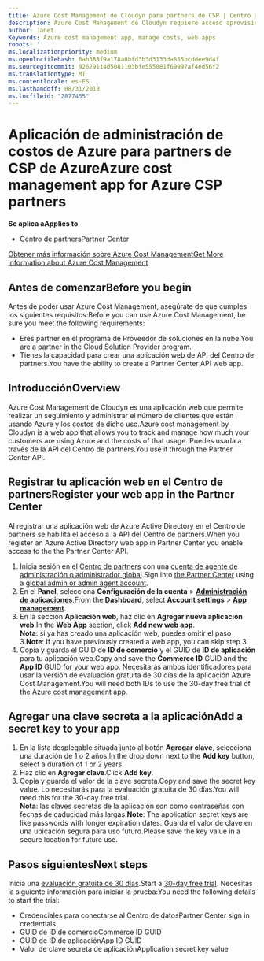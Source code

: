 ```yaml
---
title: Azure Cost Management de Cloudyn para partners de CSP | Centro de partners
description: Azure Cost Management de Cloudyn requiere acceso aprovisionado a la API del Centro de partners.
author: Janet
Keywords: Azure cost management app, manage costs, web apps
robots: ''
ms.localizationpriority: medium
ms.openlocfilehash: 6ab388f9a178a0bfd3b3d3133da855bcddee9d4f
ms.sourcegitcommit: 92629114d5081103bfe555081f69997af4ed56f2
ms.translationtype: MT
ms.contentlocale: es-ES
ms.lasthandoff: 08/31/2018
ms.locfileid: "2877455"
---
```

# <a name="azure-cost-management-app-for-azure-csp-partners"></a><span data-ttu-id="8f4b2-103">Aplicación de administración de costos de Azure para partners de CSP de Azure</span><span class="sxs-lookup"><span data-stu-id="8f4b2-103">Azure cost management app for Azure CSP partners</span></span>  

**<span data-ttu-id="8f4b2-104">Se aplica a</span><span class="sxs-lookup"><span data-stu-id="8f4b2-104">Applies to</span></span>**

-  <span data-ttu-id="8f4b2-105">Centro de partners</span><span class="sxs-lookup"><span data-stu-id="8f4b2-105">Partner Center</span></span>

[<span data-ttu-id="8f4b2-106">Obtener más información sobre Azure Cost Management</span><span class="sxs-lookup"><span data-stu-id="8f4b2-106">Get More information about Azure Cost Management</span></span>](https://go.microsoft.com/fwlink/p/?linkid=857893)

## <a name="before-you-begin"></a><span data-ttu-id="8f4b2-107">Antes de comenzar</span><span class="sxs-lookup"><span data-stu-id="8f4b2-107">Before you begin</span></span>
<span data-ttu-id="8f4b2-108">Antes de poder usar Azure Cost Management, asegúrate de que cumples los siguientes requisitos:</span><span class="sxs-lookup"><span data-stu-id="8f4b2-108">Before you can use Azure Cost Management, be sure you meet the following requirements:</span></span>

- <span data-ttu-id="8f4b2-109">Eres partner en el programa de Proveedor de soluciones en la nube.</span><span class="sxs-lookup"><span data-stu-id="8f4b2-109">You are a partner in the Cloud Solution Provider program.</span></span>
- <span data-ttu-id="8f4b2-110">Tienes la capacidad para crear una aplicación web de API del Centro de partners.</span><span class="sxs-lookup"><span data-stu-id="8f4b2-110">You have the ability to create a Partner Center API web app.</span></span>

## <a name="overview"></a><span data-ttu-id="8f4b2-111">Introducción</span><span class="sxs-lookup"><span data-stu-id="8f4b2-111">Overview</span></span>

<span data-ttu-id="8f4b2-112">Azure Cost Management de Cloudyn es una aplicación web que permite realizar un seguimiento y administrar el número de clientes que están usando Azure y los costos de dicho uso.</span><span class="sxs-lookup"><span data-stu-id="8f4b2-112">Azure cost management by Cloudyn is a web app that allows you to track and manage how much your customers are using Azure and the costs of that usage.</span></span> <span data-ttu-id="8f4b2-113">Puedes usarla a través de la API del Centro de partners.</span><span class="sxs-lookup"><span data-stu-id="8f4b2-113">You use it through the Partner Center API.</span></span>

## <a name="register-your-web-app-in-the-partner-center"></a><span data-ttu-id="8f4b2-114">Registrar tu aplicación web en el Centro de partners</span><span class="sxs-lookup"><span data-stu-id="8f4b2-114">Register your web app in the Partner Center</span></span>
<span data-ttu-id="8f4b2-115">Al registrar una aplicación web de Azure Active Directory en el Centro de partners se habilita el acceso a la API del Centro de partners.</span><span class="sxs-lookup"><span data-stu-id="8f4b2-115">When you register an Azure Active Directory web app in Partner Center you enable access to the the Partner Center API.</span></span> 
1.  <span data-ttu-id="8f4b2-116">Inicia sesión en el [Centro de partners](https://partnercenter.microsoft.com/en-us/pcv/dashboard/overview) con una [cuenta de agente de administración o administrador global](create-user-accounts-and-set-permissions.md).</span><span class="sxs-lookup"><span data-stu-id="8f4b2-116">Sign into [the Partner Center](https://partnercenter.microsoft.com/en-us/pcv/dashboard/overview) using a [global admin or admin agent account](create-user-accounts-and-set-permissions.md).</span></span>
2.  <span data-ttu-id="8f4b2-117">En el **Panel**, selecciona **Configuración de la cuenta** &gt; **[Administración de aplicaciones](https://partnercenter.microsoft.com/en-us/pcv/apiintegration/appmanagement)**.</span><span class="sxs-lookup"><span data-stu-id="8f4b2-117">From the **Dashboard**, select **Account settings** &gt; **[App management](https://partnercenter.microsoft.com/en-us/pcv/apiintegration/appmanagement)**.</span></span>
3.  <span data-ttu-id="8f4b2-118">En la sección **Aplicación web**, haz clic en **Agregar nueva aplicación web**.</span><span class="sxs-lookup"><span data-stu-id="8f4b2-118">In the **Web App** section, click **Add new web app**.</span></span>
<br> <span data-ttu-id="8f4b2-119">**Nota**: si ya has creado una aplicación web, puedes omitir el paso 3.</span><span class="sxs-lookup"><span data-stu-id="8f4b2-119">**Note**: If you have previously created a web app, you can skip step 3.</span></span>
4.  <span data-ttu-id="8f4b2-120">Copia y guarda el GUID de **ID de comercio** y el GUID de **ID de aplicación** para tu aplicación web.</span><span class="sxs-lookup"><span data-stu-id="8f4b2-120">Copy and save the **Commerce ID** GUID and the **App ID** GUID for your web app.</span></span> <span data-ttu-id="8f4b2-121">Necesitarás ambos identificadores para usar la versión de evaluación gratuita de 30 días de la aplicación Azure Cost Management.</span><span class="sxs-lookup"><span data-stu-id="8f4b2-121">You will need both IDs to use the 30-day free trial of the Azure cost management app.</span></span>

## <a name="add-a-secret-key-to-your-app"></a><span data-ttu-id="8f4b2-122">Agregar una clave secreta a la aplicación</span><span class="sxs-lookup"><span data-stu-id="8f4b2-122">Add a secret key to your app</span></span>
1.  <span data-ttu-id="8f4b2-123">En la lista desplegable situada junto al botón **Agregar clave**, selecciona una duración de 1 o 2 años.</span><span class="sxs-lookup"><span data-stu-id="8f4b2-123">In the drop down next to the **Add key** button, select a duration of 1 or 2 years.</span></span>
2.  <span data-ttu-id="8f4b2-124">Haz clic en **Agregar clave**.</span><span class="sxs-lookup"><span data-stu-id="8f4b2-124">Click **Add key**.</span></span> 
3.  <span data-ttu-id="8f4b2-125">Copia y guarda el valor de la clave secreta.</span><span class="sxs-lookup"><span data-stu-id="8f4b2-125">Copy and save the secret key value.</span></span> <span data-ttu-id="8f4b2-126">Lo necesitarás para la evaluación gratuita de 30 días.</span><span class="sxs-lookup"><span data-stu-id="8f4b2-126">You will need this for the 30-day free trial.</span></span>
<br><span data-ttu-id="8f4b2-127">**Nota**: las claves secretas de la aplicación son como contraseñas con fechas de caducidad más largas.</span><span class="sxs-lookup"><span data-stu-id="8f4b2-127">**Note**: The application secret keys are like passwords with longer expiration dates.</span></span> <span data-ttu-id="8f4b2-128">Guarda el valor de clave en una ubicación segura para uso futuro.</span><span class="sxs-lookup"><span data-stu-id="8f4b2-128">Please save the key value in a secure location for future use.</span></span>

## <a name="next-steps"></a><span data-ttu-id="8f4b2-129">Pasos siguientes</span><span class="sxs-lookup"><span data-stu-id="8f4b2-129">Next steps</span></span>
<span data-ttu-id="8f4b2-130">Inicia una [evaluación gratuita de 30 días](https://go.microsoft.com/fwlink/?linkid=857895).</span><span class="sxs-lookup"><span data-stu-id="8f4b2-130">Start a [30-day free trial](https://go.microsoft.com/fwlink/?linkid=857895).</span></span>
<span data-ttu-id="8f4b2-131">Necesitas la siguiente información para iniciar la prueba:</span><span class="sxs-lookup"><span data-stu-id="8f4b2-131">You need the following details to start the trial:</span></span>
- <span data-ttu-id="8f4b2-132">Credenciales para conectarse al Centro de datos</span><span class="sxs-lookup"><span data-stu-id="8f4b2-132">Partner Center sign in credentials</span></span>
- <span data-ttu-id="8f4b2-133">GUID de ID de comercio</span><span class="sxs-lookup"><span data-stu-id="8f4b2-133">Commerce ID GUID</span></span>
- <span data-ttu-id="8f4b2-134">GUID de ID de aplicación</span><span class="sxs-lookup"><span data-stu-id="8f4b2-134">App ID GUID</span></span>
- <span data-ttu-id="8f4b2-135">Valor de clave secreta de aplicación</span><span class="sxs-lookup"><span data-stu-id="8f4b2-135">Application secret key value</span></span>
